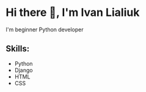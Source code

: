# Hi there 👋, I'm Ivan Lialiuk
I'm beginner Python developer

## Skills:
* Python
* Django
* HTML
* CSS
